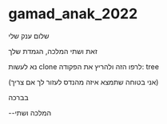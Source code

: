 # gamad_anak_2022


שלום ענק שלי

זאת ושתי המלכה, הגמדת שלך

נא לעשות clone לרפו הזה ולהריץ את הפקודה: tree

(אני בטוחה שתמצא איזה מהנדס לעזור לך אם צריך)

בברכה

--המלכה ושתי
